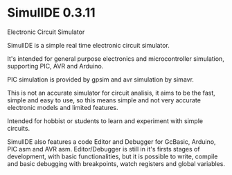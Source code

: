 # SimulIDE 0.3.11

Electronic Circuit Simulator

SimulIDE is a simple real time electronic circuit simulator.

It's intended for general purpose electronics and microcontroller simulation, supporting PIC, AVR and Arduino.

PIC simulation is provided by gpsim and avr simulation by simavr.

This is not an accurate simulator for circuit analisis, it aims to be the fast, simple and easy to use, so this means simple and not very accurate electronic models and limited features.

Intended for hobbist or students to learn and experiment with simple circuits.


SimulIDE also features a code Editor and Debugger for GcBasic, Arduino, PIC asm and AVR asm. Editor/Debugger is still in it's firsts stages of development, with basic functionalities, but it is possible to write, compile and basic debugging with breakpoints, watch registers and global variables.
